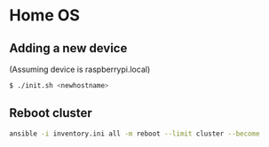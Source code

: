 # Home OS

## Adding a new device

(Assuming device is raspberrypi.local)

```sh
$ ./init.sh <newhostname>
```

## Reboot cluster

```sh
ansible -i inventory.ini all -m reboot --limit cluster --become
```
